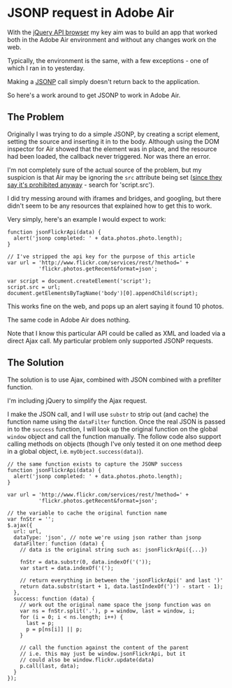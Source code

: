 # JSONP request in Adobe Air

With the [jQuery API browser](http://api.jquery.com) my key aim was to build an app that worked both in the Adobe Air environment and without any changes work on the web.

Typically, the environment is the same, with a few exceptions - one of which I ran in to yesterday.

Making a [JSONP](http://remysharp.com/2007/10/08/what-is-jsonp/) call simply doesn't return back to the application.

So here's a work around to get JSONP to work in Adobe Air.


<!--more-->

## The Problem

Originally I was trying to do a simple JSONP, by creating a script element, setting the source and inserting it in to the body.  Although using the DOM inspector for Air showed that the element was in place, and the resource had been loaded, the callback never triggered. Nor was there an error.

I'm not completely sure of the actual source of the problem, but my suspicion is that Air may be ignoring the <code>src</code> attribute being set ([since they say it's prohibited anyway](http://www.tostring.org/books/adobe-air-for-javascript-developers-pocketguide/1.0/en/working-with-javascript-and-html-within-adobe-air/) - search for 'script.src').

I did try messing around with iframes and bridges, and googling, but there didn't seem to be any resources that explained how to get this to work.

Very simply, here's an example I would expect to work:

<pre><code>function jsonFlickrApi(data) {
  alert('jsonp completed: ' + data.photos.photo.length);
}

// I've stripped the api key for the purpose of this article
var url = 'http://www.flickr.com/services/rest/?method=' + 
          'flickr.photos.getRecent&format=json';

var script = document.createElement('script');
script.src = url;
document.getElementsByTagName('body')[0].appendChild(script);</code></pre>

This works fine on the web, and pops up an alert saying it found 10 photos.

The same code in Adobe Air does nothing.

Note that I know this particular API could be called as XML and loaded via a direct Ajax call. My particular problem only supported JSONP requests.

## The Solution

The solution is to use Ajax, combined with JSON combined with a prefilter function.

I'm including jQuery to simplify the Ajax request.

I make the JSON call, and I will use <code>substr</code> to strip out (and cache) the function name using the <code>dataFilter</code> function.  Once the real JSON is passed in to the <code>success</code> function, I will look up the original function on the global <code>window</code> object and call the function manually.  The follow code also support calling methods on objects (though I've only tested it on one method deep in a global object, i.e. <code>myObject.success(data)</code>).

<pre><code>// the same function exists to capture the JSONP success
function jsonFlickrApi(data) {
  alert('jsonp completed: ' + data.photos.photo.length);
}

var url = 'http://www.flickr.com/services/rest/?method=' + 
          'flickr.photos.getRecent&format=json';

// the variable to cache the original function name
var fnStr = '';
$.ajax({
  url: url,
  dataType: 'json', // note we're using json rather than jsonp
  dataFilter: function (data) {
    // data is the original string such as: jsonFlickrApi({...})
    
    fnStr = data.substr(0, data.indexOf('('));
    var start = data.indexOf('(');
    
    // return everything in between the 'jsonFlickrApi(' and last ')'
    return data.substr(start + 1, data.lastIndexOf(')') - start - 1);
  },
  success: function (data) {
    // work out the original name space the jsonp function was on
    var ns = fnStr.split('.'), p = window, last = window, i;
    for (i = 0; i < ns.length; i++) {
      last = p;
      p = p[ns[i]] || p;
    }
    
    // call the function against the content of the parent
    // i.e. this may just be window.jsonFlickrApi, but it
    // could also be window.flickr.update(data)
    p.call(last, data);
  }
});</code></pre>